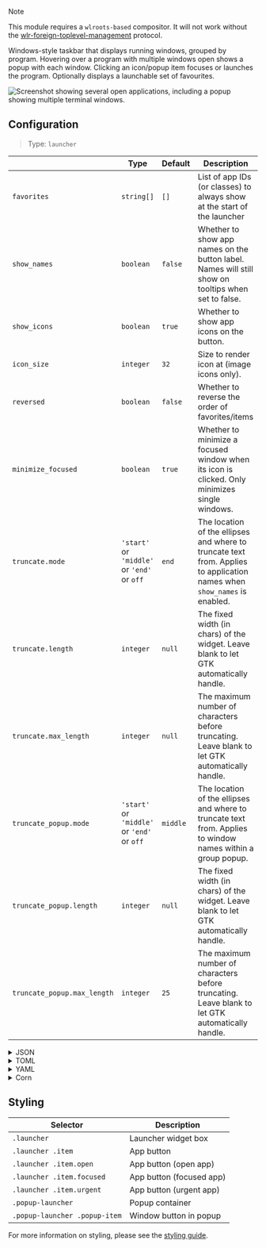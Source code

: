 > [!NOTE]
> This module requires a `wlroots-based` compositor. It will not work without the [wlr-foreign-toplevel-management](https://wayland.app/protocols/wlr-foreign-toplevel-management-unstable-v1) protocol.

Windows-style taskbar that displays running windows, grouped by program.
Hovering over a program with multiple windows open shows a popup with each window.
Clicking an icon/popup item focuses or launches the program.
Optionally displays a launchable set of favourites.

![Screenshot showing several open applications, including a popup showing multiple terminal windows.](https://f.jstanger.dev/github/ironbar/launcher.png)

## Configuration

> Type: `launcher`

|                             | Type                                        | Default  | Description                                                                                                              |
|-----------------------------|---------------------------------------------|----------|--------------------------------------------------------------------------------------------------------------------------|
| `favorites`                 | `string[]`                                  | `[]`     | List of app IDs (or classes) to always show at the start of the launcher                                                 |
| `show_names`                | `boolean`                                   | `false`  | Whether to show app names on the button label. Names will still show on tooltips when set to false.                      |
| `show_icons`                | `boolean`                                   | `true`   | Whether to show app icons on the button.                                                                                 |
| `icon_size`                 | `integer`                                   | `32`     | Size to render icon at (image icons only).                                                                               |
| `reversed`                  | `boolean`                                   | `false`  | Whether to reverse the order of favorites/items                                                                          |
| `minimize_focused`   | `boolean`  | `true`  | Whether to minimize a focused window when its icon is clicked. Only minimizes single windows.       |
| `truncate.mode`             | `'start'` or `'middle'` or `'end'` or `off` | `end`    | The location of the ellipses and where to truncate text from. Applies to application names when `show_names` is enabled. |
| `truncate.length`           | `integer`                                   | `null`   | The fixed width (in chars) of the widget. Leave blank to let GTK automatically handle.                                   |
| `truncate.max_length`       | `integer`                                   | `null`   | The maximum number of characters before truncating. Leave blank to let GTK automatically handle.                         |
| `truncate_popup.mode`       | `'start'` or `'middle'` or `'end'` or `off` | `middle` | The location of the ellipses and where to truncate text from. Applies to window names within a group popup.              |
| `truncate_popup.length`     | `integer`                                   | `null`   | The fixed width (in chars) of the widget. Leave blank to let GTK automatically handle.                                   |
| `truncate_popup.max_length` | `integer`                                   | `25`     | The maximum number of characters before truncating. Leave blank to let GTK automatically handle.                         |


<details>
<summary>JSON</summary>

```json
{
  "start": [
    {
      "type": "launcher",
      "favourites": [
        "firefox",
        "discord"
      ],
      "show_names": false,
      "show_icons": true,
      "reversed": false
    }
  ]
}


```

</details>

<details>
<summary>TOML</summary>

```toml
[[start]]
type = "launcher"
favorites = ["firefox", "discord"]
show_names = false
show_icons = true
reversed = false
```

</details>

<details>
<summary>YAML</summary>

```yaml
start:
  - type: "launcher"
    favorites:
      - firefox
      - discord
    show_names: false
    show_icons: true
    reversed: false
```

</details>

<details>
<summary>Corn</summary>

```corn
{
  start = [
    {
      type = "launcher"
      favorites = [ "firefox" "discord" ]
      show_names = false
      show_icons = true
      reversed = false
    }
  ]
}
```

</details>

## Styling

| Selector                      | Description              |
|-------------------------------|--------------------------|
| `.launcher`                   | Launcher widget box      |
| `.launcher .item`             | App button               |
| `.launcher .item.open`        | App button (open app)    |
| `.launcher .item.focused`     | App button (focused app) |
| `.launcher .item.urgent`      | App button (urgent app)  |
| `.popup-launcher`             | Popup container          |
| `.popup-launcher .popup-item` | Window button in popup   |

For more information on styling, please see the [styling guide](styling-guide).